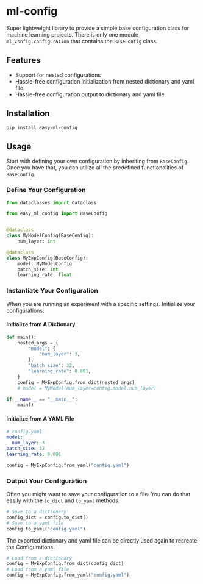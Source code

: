 # ml-config

Super lightweight library to provide a simple base configuration class for machine learning projects. 
There is only one module `ml_config.configuration` that contains the `BaseConfig` class. 

## Features

- Support for nested configurations
- Hassle-free configuration initialization from nested dictionary and yaml file. 
- Hassle-free configuration output to dictionary and yaml file. 

## Installation
```bash
pip install easy-ml-config
```

## Usage

Start with defining your own configuration by inheriting from `BaseConfig`. Once you have that, you can utilize all the predefined functionalities of `BaseConfig`.

### Define Your Configuration

```python
from dataclasses import dataclass

from easy_ml_config import BaseConfig


@dataclass
class MyModelConfig(BaseConfig):
    num_layer: int

@dataclass
class MyExpConfig(BaseConfig):
    model: MyModelConfig
    batch_size: int
    learning_rate: float
```

### Instantiate Your Configuration
When you are running an experiment with a specific settings. Initialize your configurations. 

#### Initialize from A Dictionary

```python
def main():
    nested_args = {
        "model": {
            "num_layer": 3,
        },
        "batch_size": 32,
        "learning_rate": 0.001,
    }
    config = MyExpConfig.from_dict(nested_args)
    # model = MyModel(num_layer=config.model.num_layer)

if __name__ == "__main__":
    main()
```

#### Initialize from A YAML File

```yaml
# config.yaml
model:
  num_layer: 3
batch_size: 32
learning_rate: 0.001
```

```python
config = MyExpConfig.from_yaml("config.yaml")
```

### Output Your Configuration
Often you might want to save your configuration to a file. You can do that easily with the `to_dict` and `to_yaml` methods. 

```python
# Save to a dictionary
config_dict = config.to_dict()
# Save to a yaml file
config.to_yaml("config.yaml")
```
The exported dictionary and yaml file can be directly used again to recreate the Configurations.
```python
# Load from a dictionary
config = MyExpConfig.from_dict(config_dict)
# Load from a yaml file
config = MyExpConfig.from_yaml("config.yaml")
```
